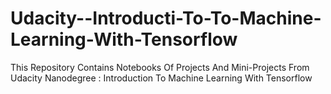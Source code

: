 # Udacity--Introducti-To-To-Machine-Learning-With-Tensorflow
This Repository Contains Notebooks Of Projects And Mini-Projects From Udacity Nanodegree : Introduction To Machine Learning With Tensorflow

